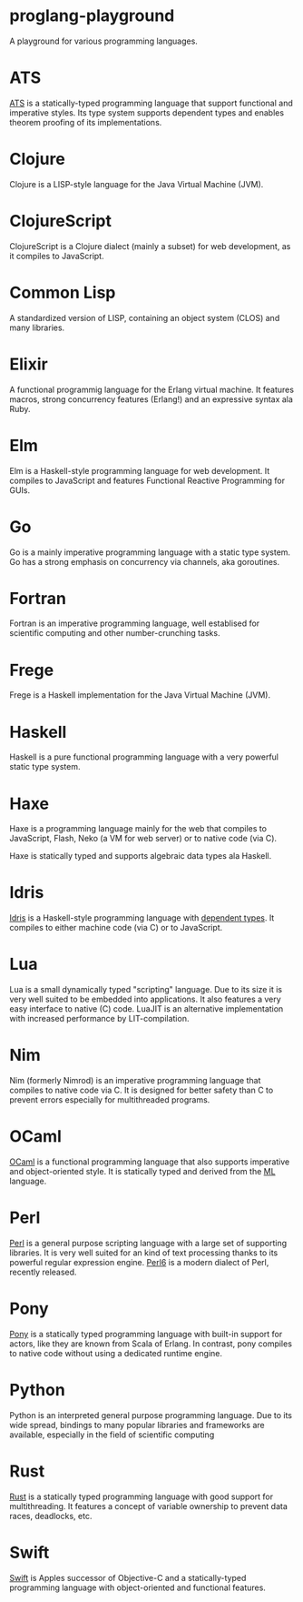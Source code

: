 proglang-playground
===================

A playground for various programming languages.

# ATS

[ATS](http://www.ats-lang.org) is a statically-typed programming language that support functional and imperative styles. Its type system supports dependent types and enables theorem proofing of its implementations.

# Clojure

Clojure is a LISP-style language for the Java Virtual Machine (JVM).

# ClojureScript

ClojureScript is a Clojure dialect (mainly a subset) for web development, as it compiles to JavaScript.

# Common Lisp

A standardized version of LISP, containing an object system (CLOS) and many libraries.

# Elixir

A functional programmig language for the Erlang virtual machine. It features macros, strong concurrency features (Erlang!) and an expressive syntax ala Ruby.

# Elm

Elm is a Haskell-style programming language for web development. It compiles to JavaScript and features Functional Reactive Programming for GUIs.

# Go

Go is a mainly imperative programming language with a static type system. Go has a strong emphasis on concurrency via channels, aka goroutines.

# Fortran

Fortran is an imperative programming language, well establised for scientific computing and other number-crunching tasks.

# Frege

Frege is a Haskell implementation for the Java Virtual Machine (JVM).

# Haskell

Haskell is a pure functional programming language with a very powerful static type system.

# Haxe

Haxe is a programming language mainly for the web that compiles to JavaScript, Flash, Neko (a VM for web server) or to native code (via C).

Haxe is statically typed and supports algebraic data types ala Haskell.

# Idris

[Idris](http://www.idris-lang.org/) is a Haskell-style programming language with [dependent types](http://en.wikipedia.org/wiki/Dependent_type). It compiles to either machine code (via C) or to JavaScript.

# Lua

Lua is a small dynamically typed "scripting" language. Due to its size it is very well suited to be embedded into applications. It also features a very easy interface to native (C) code. LuaJIT is an alternative implementation with increased performance by LIT-compilation.

# Nim

Nim (formerly Nimrod) is an imperative programming language that compiles to native code via C. It is designed for better safety than C to prevent errors especially for multithreaded programs.

# OCaml

[OCaml](http://www.ocaml.org) is a functional programming language that also supports imperative and object-oriented style. It is statically typed and derived from the [ML](https://en.wikipedia.org/wiki/ML_%28programming_language%29) language.

# Perl

[Perl](http://www.perl.org) is a general purpose scripting language with a large set of supporting libraries. It is very well suited for an kind of text processing thanks to its powerful regular expression engine. [Perl6](http://perl6.org) is a modern dialect of Perl, recently released.

# Pony

[Pony](http://www.ponylang.org) is a statically typed programming language with built-in support for actors, like they are known from Scala of Erlang. In contrast, pony compiles to native code without using a dedicated runtime engine.

# Python

Python is an interpreted general purpose programming language. Due to its wide spread, bindings to many popular libraries and frameworks are available, especially in the field of scientific computing

# Rust

[Rust](https://www.rust-lang.org) is a statically typed programming language with good support for multithreading. It features a concept of variable ownership to prevent data races, deadlocks, etc.

# Swift

[Swift](https://swift.org) is Apples successor of Objective-C and a statically-typed programming language with object-oriented and functional features.

